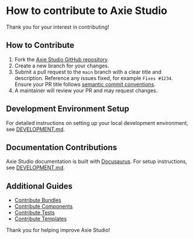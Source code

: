 # How to contribute to Axie Studio

Thank you for your interest in contributing!

## How to Contribute

1. Fork the [Axie Studio GitHub repository](https://github.com/axiestudio/axiestudio).
2. Create a new branch for your changes.
3. Submit a pull request to the `main` branch with a clear title and description.
Reference any issues fixed, for example `Fixes #1234`.
Ensure your PR title follows [semantic commit conventions](https://www.conventionalcommits.org/).
4. A maintainer will review your PR and may request changes.

## Development Environment Setup

For detailed instructions on setting up your local development environment, see [DEVELOPMENT.md](./DEVELOPMENT.md).

## Documentation Contributions

Axie Studio documentation is built with [Docusaurus](https://docusaurus.io/).
For setup instructions, see [DEVELOPMENT.md](./DEVELOPMENT.md).

## Additional Guides

- [Contribute Bundles](./docs/docs/Contributing/contributing-bundles.mdx)
- [Contribute Components](./docs/docs/Contributing/contributing-components.mdx)
- [Contribute Tests](./docs/docs/Contributing/contributing-component-tests.mdx)
- [Contribute Templates](./docs/docs/Contributing/contributing-templates.mdx)

Thank you for helping improve Axie Studio!
